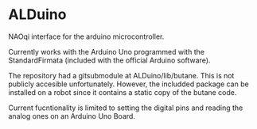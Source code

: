 # ALDuino
NAOqi interface for the arduino microcontroller.

Currently works with the Arduino Uno programmed with the StandardFirmata (included with the official Arduino software).

The repository had a gitsubmodule at ALDuino/lib/butane. This is not publicly accesible unfortunately. However, the includded package can be installed on a robot since it contains a static copy of the butane code.

Current fucntionality is limited to setting the digital pins and reading the analog ones on an Arduino Uno Board.
